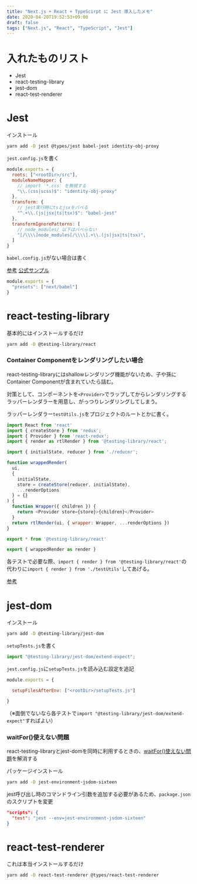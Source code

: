 ```yaml
---
title: "Next.js + React + TypeScirpt に Jest 導入したメモ"
date: 2020-04-20T19:52:53+09:00
draft: false
tags: ["Next.js", "React", "TypeScript", "Jest"]
---
```


# 入れたものリスト
* Jest
* react-testing-library
* jest-dom
* react-test-renderer

# Jest
インストール
```bash
yarn add -D jest @types/jest babel-jest identity-obj-proxy
```

`jest.config.js`を書く
```jest.config.js
module.exports = {
  roots: ["<rootDir>/src"],
  moduleNameMapper: {
    // import '*.css' を無視する
    "\\.(css|scss)$": "identity-obj-proxy"
  },
  transform: {
    // jest実行時にtsとjsxをバベる
    "^.+\\.(js|jsx|ts|tsx)$": "babel-jest"
  },
  transformIgnorePatterns: [
    // node_modules/ 以下はバベらない
    "[/\\\\]node_modules[/\\\\].+\\.(js|jsx|ts|tsx)",
  ]
}
```

`babel.config.js`がない場合は書く

[参考](https://github.com/zeit/next.js/issues/8663) [公式サンプル](https://github.com/zeit/next.js/tree/canary/examples/with-jest)
```babel.config.js
module.exports = {
  "presets": ["next/babel"]
}
```

# react-testing-library
基本的にはインストールするだけ
```bash
yarn add -D @testing-library/react
```

### Container Componentをレンダリングしたい場合
react-testing-libraryにはshallowレンダリング機能がないため、子や孫にContainer Componentが含まれていたら詰む。

対策として、コンポーネントを`<Provider>`でラップしてからレンダリングするラッパーレンダラーを用意し、がっつりレンダリングしてしまう。

ラッパーレンダラー`testUtils.js`をプロジェクトのルートとかに書く。
```testUtils.js
import React from 'react'
import { createStore } from 'redux';
import { Provider } from 'react-redux';
import { render as rtlRender } from '@testing-library/react';

import { initialState, reducer } from './reducer';

function wrappedRender(
  ui,
  {
    initialState,
    store = createStore(reducer, initialState),
    ...renderOptions
  } = {}
) {
  function Wrapper({ children }) {
    return <Provider store={store}>{children}</Provider>
  }
  return rtlRender(ui, { wrapper: Wrapper, ...renderOptions })
}

export * from '@testing-library/react'

export { wrappedRender as render }
```

各テストで必要な際、`import { render } from '@testing-library/react'`の代わりに`import { render } from './testUtils'`してあげる。

[参考](https://testing-library.com/docs/example-react-redux)

# jest-dom
インストール
```bash
yarn add -D @testing-library/jest-dom 
```

`setupTests.js`を書く
```setupTests.js
import "@testing-library/jest-dom/extend-expect";
```

`jest.config.js`に`setupTests.js`を読み込む設定を追記
```jest.config.js
module.exports = {

  setupFilesAfterEnv: ["<rootDir>/setupTests.js"]

}
```

（※面倒でないなら各テストで`import "@testing-library/jest-dom/extend-expect"`すればよい）

### waitFor()使えない問題
react-testing-libraryとjest-domを同時に利用するときの、[waitFor()使えない問題](https://github.com/testing-library/dom-testing-library/issues/477)を解消する

パッケージインストール
```bash
yarn add -D jest-environment-jsdom-sixteen
```

jest呼び出し時のコマンドライン引数を追加する必要があるため、`package.json`のスクリプトを変更
```package.json
"scripts": {
  "test": "jest --env=jest-environment-jsdom-sixteen"
}
```

# react-test-renderer
これは本当インストールするだけ
```bash
yarn add -D react-test-renderer @types/react-test-renderer
```

